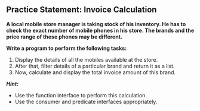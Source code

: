## Practice Statement: Invoice Calculation

**A local mobile store manager is taking stock of his inventory. He has to check the exact number of mobile phones in his store. The brands and the price range of these phones may be different.**

**Write a program to perform the following tasks:**

1. Display the details of all the mobiles available at the store.
2. After that, filter details of a particular brand and return it as a list.
3. Now, calculate and display the total invoice amount of this brand.

***Hint:***

- Use the function interface to perform this calculation.
- Use the consumer and predicate interfaces appropriately.
